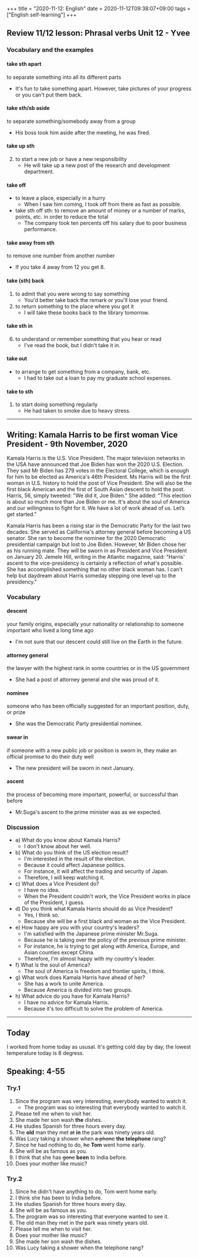 +++
title =  "2020-11-12: English"
date = 2020-11-12T09:38:07+09:00
tags = ["English self-learning"]
+++
## Review 11/12 lesson: Phrasal verbs Unit 12 - Yvee

### Vocabulary and the examples

#### take sth apart
to separate something into all its different parts

* It's fun to take something apart.
    However, take pictures of your progress or you can't put them back.

#### take sth/sb aside
to separate something/somebody away from a group

* His boss took him aside after the meeting, he was fired.

#### take up sth
2. to start a new job or have a new responsibility
    - He will take up a new post of the research and development department.

#### take off
* to leave a place, especially in a hurry
    - When I saw him coming, I took off from there as fast as possible.
* take sth off sth: to remove an amount of money or a number of marks, points, etc. in order to reduce the total
    - The company took ten percents off his salary due to poor business performance.

#### take away from sth
to remove one number from another number

* If you take 4 away from 12 you get 8.

#### take (sth) back
1. to admit that you were wrong to say something
    - You'd better take back the remark or you'll lose your friend.
2. to return something to the place where you got it
    - I will take these books back to the library tomorrow.

#### take sth in
6. to understand or remember something that you hear or read
    - I've read the book, but I didn't take it in.

#### take out
* to arrange to get something from a company, bank, etc.
    - I had to take out a loan to pay my graduate school expenses.

#### take to sth
1. to start doing something regularly
    - He had taken to smoke due to heavy stress.

- - -
## Writing: Kamala Harris to be first woman Vice President - 9th November, 2020

Kamala Harris is the U.S. Vice President. The major television networks in the USA have announced that Joe Biden has won the 2020 U.S. Election.  They said Mr Biden has 279 votes in the Electoral College, which is enough for him to be elected as America's 46th President. Ms Harris will be the first woman in U.S.  history to hold the post of Vice President. She will also be the first black American and the first of South Asian descent to hold the post. Harris, 56, simply tweeted: "We did it, Joe Biden." She added: "This election is about so much more than Joe Biden or me. It's about the soul of America and our willingness to fight for it. We have a lot of work ahead of us. Let’s get started."

Kamala Harris has been a rising star in the Democratic Party for the last two decades. She served as California's attorney general before becoming a US senator. She ran to become the nominee for the 2020 Democratic presidential campaign but lost to Joe Biden. However, Mr Biden chose her as his running mate. They will be sworn in as President and Vice President on January 20.  Jemele Hill, writing in the Atlantic magazine, said: "Harris' ascent to the vice-presidency is certainly a reflection of what's possible. She has accomplished something that no other black woman has. I can't help but daydream about Harris someday stepping one level up to the presidency."

### Vocabulary

#### descent
your family origins, especially your nationality or relationship to someone important who lived a long time ago

* I'm not sure that our descent could still live on the Earth in the future.

#### attorney general
the lawyer with the highest rank in some countries or in the US government

* She had a post of attorney general and she was proud of it.

#### nominee
someone who has been officially suggested for an important position, duty, or prize

* She was the Democratic Party presidential nominee.

#### swear in
if someone with a new public job or position is sworn in, they make an official promise to do their duty well

* The new president will be sworn in next January.

#### ascent
the process of becoming more important, powerful, or successful than before

* Mr.Suga's ascent to the prime minister was as we expected.

### Discussion

* a) What do you know about Kamala Harris?
    - I don't know about her well.
* b) What do you think of the US election result?
    - I'm interested in the result of the election.
    - Because it could affect Japanese politics.
    - For instance, it will affect the trading and security of Japan.
    - Therefore, I will keep watching it.
* c) What does a Vice President do?
    - I have no idea.
    - When the President couldn't work, the Vice President works in place of the President, I guess.
* d) Do you think what Kamala Harris should do as Vice President?
    - Yes, I think so.
    - Because she will be a first black and woman as the Vice President.
* e) How happy are you with your country's leaders?
    - I'm satisfied with the Japanese prime minister Mr.Suga.
    - Because he is taking over the policy of the previous prime minister.
    - For instance, he is trying to get along with America, Europe, and Asian counties except China. 
    - Therefore, I'm almost happy with my country's leader.
* f) What is the soul of America?
    - The soul of America is freedom and frontier spirits, I think.
* g) What work does Kamala Harris have ahead of her?
    - She has a work to unite America.
    - Because America is divided into two groups.
* h) What advice do you have for Kamala Harris?
    - I have no advice for Kamala Harris.
    - Because it's too difficult to solve the problem of America.

- - -

## Today

I worked from home today as ususal.
It's getting cold day by day, the lowest temperature today is 8 degress.

## Speaking: 4-55

### Try.1

1. Since the program was very interesting, everybody wanted to watch it.
    - The program was so interesting that everybody wanted to watch it.
2. Please tell me when to visit her.
3. She made her son wash **the** dishes.
4. He studies Spanish for three hours every day.
5. The **old** man they met ~~at~~ **in** the park was ninety years old.
6. Was Lucy taking a shower when ~~a phone~~ **the telephone** rang?
7. Since he had nothing to do, ~~he~~ **Tom** went home early. 
8. She will be as famous as you.
9. I think that she has ~~gone~~ **been** to India before.
10. Does your mother like music?

### Try.2

1. Since he didn't have anything to do, Tom went home early.
2. I think she has been to India before.
3. He studies Spanish for three hours every day.
4. She will be as famous as you.
5. The program was so interesting that everyone wanted to see it.
6. The old man they met in the park was ninety years old.
7. Please tell me when to visit her.
8. Does your mother like music?
9. She made her son wash the dishes.
10. Was Lucy taking a shower when the telephone rang?

